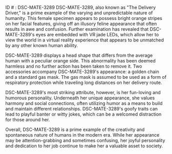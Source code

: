 ID # : DSC-MATE-3289
DSC-MATE-3289, also known as "The Delivery Driver," is a prime example of the varying and unpredictable nature of humanity. This female specimen appears to possess bright orange stripes on her facial features, giving off an illusory feline appearance that often results in awe and confusion. Further examination has revealed that DSC-MATE-3289's eyes are embedded with VR jade LEDs, which allow her to view the world in a virtual reality experience that appears to be unmatched by any other known human ability.

DSC-MATE-3289 displays a head shape that differs from the average human with a peculiar orange side. This abnormality has been deemed harmless and no further action has been taken to remove it. Two accessories accompany DSC-MATE-3289's appearance: a golden chain and a standard gas mask. The gas mask is assumed to be used as a form of respiratory protection while traveling long distances on her delivery route.

DSC-MATE-3289's most striking attribute, however, is her fun-loving and humorous personality. Underneath her unique appearance, she values harmony and social connections, often utilizing humor as a means to build and maintain different relationships. DSC-MATE-3289's goofy traits can lead to playful banter or witty jokes, which can be a welcomed distraction for those around her.

Overall, DSC-MATE-3289 is a prime example of the creativity and spontaneous nature of humans in the modern era. While her appearance may be attention-grabbing and sometimes confusing, her joyful personality and dedication to her job continue to make her a valuable asset to society.